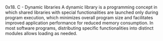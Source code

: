 0x18. C - Dynamic libraries
A dynamic library is a programming concept in which shared libraries with special functionalities are launched only during program execution, which minimizes overall program size and facilitates improved application performance for reduced memory consumption.
In most software programs, distributing specific functionalities into distinct modules allows loading as needed.
